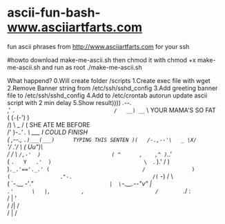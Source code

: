 # ascii-fun-bash-www.asciiartfarts.com
fun ascii phrases from http://www.asciiartfarts.com for your ssh


#howto
download make-me-ascii.sh 
then chmod it with chmod +x make-me-ascii.sh
and run as root ./make-me-ascii.sh

What happend?
0.Will create folder /scripts
1.Create exec file with wget
2.Remove Banner string from /etc/ssh/sshd_config
3.Add greeting banner file to /etc/ssh/sshd_config
4.Add to /etc/crontab autorun update ascii script with 2 min delay
5.Show result))))
         _.--._                                  
      ,'        `.                               
     /   __) __`  \        YOUR MAMA'S SO FAT    
    (   (`-`(-')   )                             
    /)  \   _  /  (          SHE ATE ME BEFORE   
   /'    )-._.' .  \ ___      I COULD FINISH     
  (  ,--.,    `.)___(___)      TYPING THIS SENTEN
   )(   /-.,--'\   _ \X/`                        
  '/ .'/        \ (  Uu")\                       
    / /          \ `/,-'  )                      
   ( ^      ,    ,^ )`._.'                       
    ( `.   Y   .'  )                             
     \  `. )\.'   / )                            
     )`._.'=='._.' (                             
    /               )                            
   (                ."-.                         
  /(`    -)        /    \                        
 (  \`-.__    -'_."      `                       
 |  \`-.__.--"v"          |                      
 `.'      \   |,          ,                      
  /        `._/           :                      
 /           |           '                       
/           /|          /                        
           / |         / 
